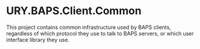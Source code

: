 # URY.BAPS.Client.Common

This project contains common infrastructure used by BAPS clients,
regardless of which protocol they use to talk to BAPS servers, or
which user interface library they use.
